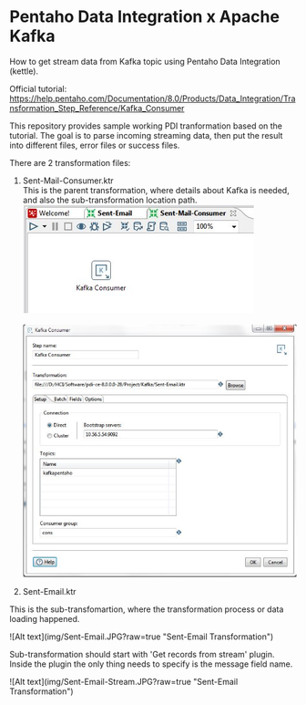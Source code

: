 # Pentaho Data Integration x Apache Kafka

How to get stream data from Kafka topic using Pentaho Data Integration (kettle).

Official tutorial: https://help.pentaho.com/Documentation/8.0/Products/Data_Integration/Transformation_Step_Reference/Kafka_Consumer

This repository provides sample working PDI tranformation based on the tutorial. The goal is to parse incoming streaming data, then put the result into different files, error files or success files.

There are 2 transformation files:
1. Sent-Mail-Consumer.ktr<br>
This is the parent transformation, where details about Kafka is needed, and also the sub-transformation location path.<br>
![Alt text](img/Sent-Mail-Consumer.JPG?raw=true "Sent-Mail-Consumer Transformation")
<br><br>
![Alt text](img/Sent-Mail-Consumer-Details.JPG?raw=true "Detail of Kafka Consumer")

2. Sent-Email.ktr<br>
<p>This is the sub-transfomartion, where the transformation process or data loading happened.
</p>
![Alt text](img/Sent-Email.JPG?raw=true "Sent-Email Transformation")
<p>Sub-transformation should start with 'Get records from stream' plugin. Inside the plugin the only thing needs to specify is the message field name.
</p>
![Alt text](img/Sent-Email-Stream.JPG?raw=true "Sent-Email Transformation")
